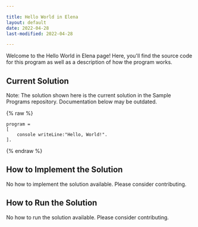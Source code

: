 ```yaml
---

title: Hello World in Elena
layout: default
date: 2022-04-28
last-modified: 2022-04-28

---
```


Welcome to the Hello World in Elena page! Here, you'll find the source code for this program as well as a description of how the program works.

## Current Solution

Note: The solution shown here is the current solution in the Sample Programs repository. Documentation below may be outdated.

{% raw %}

```Elena
program =
[
    console writeLine:"Hello, World!".
].

```

{% endraw %}

## How to Implement the Solution

No how to implement the solution available. Please consider contributing.

## How to Run the Solution

No how to run the solution available. Please consider contributing.